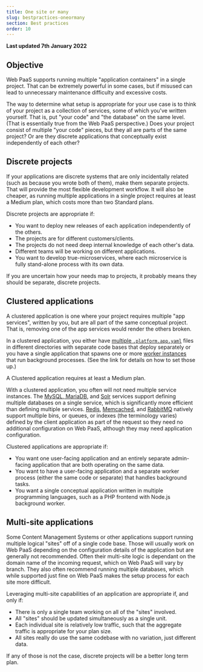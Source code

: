```yaml
---
title: One site or many
slug: bestpractices-oneormany
section: Best practices
order: 10
---
```


**Last updated 7th January 2022**


## Objective  

Web PaaS supports running multiple "application containers" in a single project.  That can be extremely powerful in some cases, but if misused can lead to unnecessary maintenance difficulty and excessive costs.

The way to determine what setup is appropriate for your use case is to think of your project as a collection of services, some of which you've written yourself.  That is, put "your code" and "the database" on the same level.  (That is essentially true from the Web PaaS perspective.)  Does your project consist of multiple "your code" pieces, but they all are parts of the same project?  Or are they discrete applications that conceptually exist independently of each other?

## Discrete projects

If your applications are discrete systems that are only incidentally related (such as because you wrote both of them), make them separate projects.  That will provide the most flexible development workflow.  It will also be cheaper, as running multiple applications in a single project requires at least a Medium plan, which costs more than two Standard plans.

Discrete projects are appropriate if:

* You want to deploy new releases of each application independently of the others.
* The projects are for different customers/clients.
* The projects do not need deep internal knowledge of each other's data.
* Different teams will be working on different applications.
* You want to develop true-microservices, where each microservice is fully stand-alone process with its own data.

If you are uncertain how your needs map to projects, it probably means they should be separate, discrete projects.

## Clustered applications

A clustered application is one where your project requires multiple "app services", written by you, but are all part of the same conceptual project.  That is, removing one of the app services would render the others broken.

In a clustered application, you either have [multiple `.platform.app.yaml`](../configuration-app/multi-app) files in different directories with separate code bases that deploy separately or you have a single application that spawns one or more [worker instances](../configuration-app/app-reference#workers) that run background processes.  (See the link for details on how to set those up.)

A Clustered application requires at least a Medium plan.

With a clustered application, you often will not need multiple service instances.
The [MySQL, MariaDB](../configuration-services/mysql),
and [Solr](../configuration-services/solr) services support defining multiple databases on a single service,
which is significantly more efficient than defining multiple services.
[Redis](../configuration-services/redis), [Memcached](../configuration-services/memcached),
  and [RabbitMQ](../configuration-services/rabbitmq)
natively support multiple bins, or queues, or indexes (the terminology varies) defined by the client application
as part of the request so they need no additional configuration on Web PaaS,
although they may need application configuration.

Clustered applications are appropriate if:

* You want one user-facing application and an entirely separate admin-facing application that are both operating on the same data.
* You want to have a user-facing application and a separate worker process (either the same code or separate) that handles background tasks.
* You want a single conceptual application written in multiple programming languages, such as a PHP frontend with Node.js background worker.

## Multi-site applications

Some Content Management Systems or other applications support running multiple logical "sites" off of a single code base.  Those will usually work on Web PaaS depending on the configuration details of the application but are generally not recommended.  Often their multi-site logic is dependant on the domain name of the incoming request, which on Web PaaS will vary by branch.  They also often recommend running multiple databases, which while supported just fine on Web PaaS makes the setup process for each site more difficult.

Leveraging multi-site capabilities of an application are appropriate if, and only if:

* There is only a single team working on all of the "sites" involved.
* All "sites" should be updated simultaneously as a single unit.
* Each individual site is relatively low traffic, such that the aggregate traffic is appropriate for your plan size.
* All sites really do use the same codebase with no variation, just different data.

If any of those is not the case, discrete projects will be a better long term plan.

